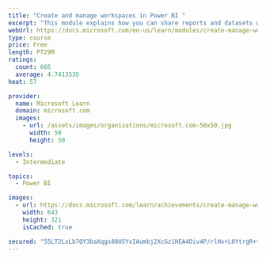 ```yaml
---
title: "Create and manage workspaces in Power BI "
excerpt: "This module explains how you can share reports and datasets with your users and how to create a deployment strategy that makes sense for you and your organization. Furthermore, you will learn about data lineage in Microsoft Power BI."
webUrl: https://docs.microsoft.com/en-us/learn/modules/create-manage-workspaces-power-bi/
type: course
price: Free
length: PT29M
ratings:
  count: 665
  average: 4.7413535
heat: 57

provider:
  name: Microsoft Learn
  domain: microsoft.com
  images:
    - url: /assets/images/organizations/microsoft.com-50x50.jpg
      width: 50
      height: 50

levels:
  - Intermediate

topics:
  - Power BI

images:
  - url: https://docs.microsoft.com/learn/achievements/create-manage-workspaces-power-bi-social.png
    width: 643
    height: 321
    isCached: true

secured: "55LT2LxLb7QY3baXqgs88U5YxIAumbj2XcGz1HEA4Div4P/rlHx+L0YtrgR+tdLPGdgvC7DyHiF/pvJ1jdRl+RThiEafzBM8ESqhFSk7CJyCCF9zb7nj5jQSupwbdZH27+7vXorsFb/VD+3KKDOeBPMwlgv9p0QX1h/zhyvJaHAxyKtNqJBmewE+A34aFT0PXxPoTnjKsYyzw+696I5UxvMrjH9fSGf7jL5jLLF7EJjlo/Gkm6JMb5vkwbIoYJK0pm+NdcvmZXQ0uW2WjWgXmfqkHn/8lUFqbd9R3iYzAtsutbxWgKyIANwaiMHzASBCUhGLDhBdHV8gabgNUwa5IKxZwXM1oz+arp7gWxKIovFRI8rsrXogoEqY9V8+ooaqHk8/lL68TbfADQ/2/qAQiRDvi1YJhxeIHUOFb+eGmb8=;qp+HV1XQ+Qv83fGah31YZA=="
---
```


